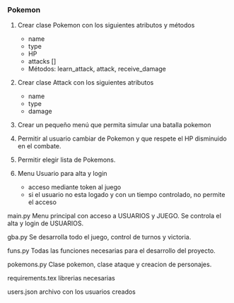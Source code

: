 ### Pokemon

 1. Crear clase Pokemon con los siguientes atributos y métodos
	* name
	* type
	* HP
	* attacks []
	* Métodos: learn_attack, attack, receive_damage


 2. Crear clase Attack con los siguientes atributos
	 * name
	 * type
	 * damage

 3. Crear un pequeño menú que permita simular una batalla pokemon


 4. Permitir al usuario cambiar de Pokemon y que respete el HP disminuido en el combate.


 5. Permitir elegir lista de Pokemons.


6. Menu Usuario para alta y login
	* acceso mediante token al juego
	* si el usuario no esta logado y con un tiempo controlado, no permite el acceso


main.py
Menu principal con acceso a USUARIOS y JUEGO.
Se controla el alta y login de USUARIOS.


gba.py
Se desarrolla todo el juego, control de turnos y victoria.


funs.py
Todas las funciones necesarias para el desarrollo del proyecto.


pokemons.py
Clase pokemon, clase ataque y creacion de personajes.

requirements.tex
librerias necesarias

users.json
archivo con los usuarios creados